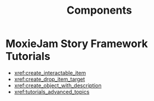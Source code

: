 ﻿---
uid: components
title: Components
---
# MoxieJam Story Framework Tutorials

* <xref:create_interactable_item>
* <xref:create_drop_item_target>
* <xref:create_object_with_description>
* <xref:tutorials_advanced_topics>
